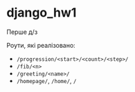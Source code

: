 # django_hw1

Перше д/з

Роути, які реалізовано:
- `/progression/<start>/<count>/<step>/`
- `/fib/<n>`
- `/greeting/<name>/`
- `/homepage/`, `/home/`, `/`
